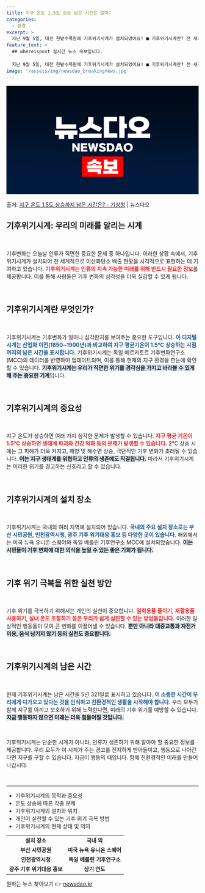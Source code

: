 ```yaml
---
title: 지구 온도 1.5도 상승 남은 시간은 얼마?
categories:
  - 환경
excerpt: >
  지난 9월 5일, 대전 한밭수목원에 기후위기시계가 설치되었어요! ■ 기후위기시계란? 전 세계 이산화탄소 배출…
feature_text: >
  ## whereispost 실시간 뉴스 속보입니다.

  지난 9월 5일, 대전 한밭수목원에 기후위기시계가 설치되었어요! ■ 기후위기시계란? 전 세계 이산화탄소 배출…
image: '/assets/img/newsdao_breakingnews.jpg'
---
```


![뉴스다오 속보](/assets/img/newsdao_breakingnews.jpg)

<p>출처: <a href="https://newsdao.kr/2009" rel="dofollow">지구 온도 1.5도 상승까지 남은 시간은? - 기상청</a> | 뉴스다오</p>

<h2 data-ke-size="size26">기후위기시계: 우리의 미래를 알리는 시계</h2>

<p data-ke-size="size16">&nbsp;</p>

기후변화는 오늘날 인류가 직면한 중요한 문제 중 하나입니다. 이러한 상황 속에서, 기후위기시계가 설치되어 전 세계적으로 이산화탄소 배출 현황을 시각적으로 표현하는 데 기여하고 있습니다. <b><span style="color: #ee2323;">기후위기시계는 인류의 지속 가능한 미래를 위해 반드시 필요한 정보</span></b>를 제공합니다. 이를 통해 사람들은 기후 변화의 심각성을 더욱 실감할 수 있게 됩니다. 

<p data-ke-size="size16">&nbsp;</p>

<h2 data-ke-size="size26">기후위기시계란 무엇인가?</h2>

<p data-ke-size="size16">&nbsp;</p>

기후위기시계는 기후변화가 얼마나 심각한지를 보여주는 중요한 도구입니다. <b><span style="color: #1a5490;">이 디지털 시계는 산업화 이전(1850~1900년)과 비교하여 지구 평균기온이 1.5℃ 상승하는 시점까지의 남은 시간을 표시합니다.</span></b> 기후위기시계는 독일 메르카토르 기후변화연구소(MCC)의 데이터를 반영하여 업데이트되며, 이를 통해 현재의 지구 환경을 한눈에 확인할 수 있습니다. <b><span style="background-color: #21538527;">기후위기시계는 우리가 직면한 위기를 경각심을 가지고 바라볼 수 있게 해 주는 중요한 기계</span></b>입니다.

<p data-ke-size="size16">&nbsp;</p>

<h2 data-ke-size="size26">기후위기시계의 중요성</h2>

<p data-ke-size="size16">&nbsp;</p>

지구 온도가 상승하면 여러 가지 심각한 문제가 발생할 수 있습니다. <b><span style="color: #ee2323;">지구 평균 기온이 1.5℃ 상승하면 생태계 파괴와 건강 악화 등의 문제가 발생할 수 있습니다.</span></b> 2℃ 상승 시에는 그 피해가 더욱 커지고, 해양 및 해수면 상승, 극단적인 기후 변화가 초래될 수 있습니다. <b><span style="background-color: #21538527;">이는 지구 생태계를 위협하고 인류의 생존에도 직결됩니다.</span></b> 따라서 기후위기시계는 이러한 위기를 경고하는 신호라고 할 수 있습니다.

<p data-ke-size="size16">&nbsp;</p>

<h2 data-ke-size="size26">기후위기시계의 설치 장소</h2>

<p data-ke-size="size16">&nbsp;</p>

기후위기시계는 국내외 여러 지역에 설치되어 있습니다. <b><span style="color: #1a5490;">국내의 주요 설치 장소로는 부산 시민공원, 인천광역시청, 광주 기후 위기대응 홍보 등 다양한 곳이 있습니다.</span></b> 해외에서는 미국 뉴욕 유니온 스퀘어와 독일 베를린 기후연구소 MCC에 설치되었습니다. <b><span style="background-color: #21538527;">이는 시민들이 기후 변화에 대한 의식을 높일 수 있는 좋은 기회가 됩니다.</span></b>

<p data-ke-size="size16">&nbsp;</p>

<h2 data-ke-size="size26">기후 위기 극복을 위한 실천 방안</h2>

<p data-ke-size="size16">&nbsp;</p>

기후 위기를 극복하기 위해서는 개인의 실천이 중요합니다. <b><span style="color: #ee2323;">일회용품 줄이기, 재활용품 사용하기, 실내 온도 조절하기 등은 우리가 쉽게 실천할 수 있는 방법들입니다.</span></b> 이러한 일상적인 행동들이 모여 큰 변화를 이끌어낼 수 있습니다. <b><span style="background-color: #21538527;">뿐만 아니라 대중교통과 자전거 이용, 음식 남기지 않기 등의 실천도 중요합니다.</span></b>

<p data-ke-size="size16">&nbsp;</p>

<h2 data-ke-size="size26">기후위기시계의 남은 시간</h2>

<p data-ke-size="size16">&nbsp;</p>

현재 기후위기시계는 남은 시간을 5년 321일로 표시하고 있습니다. <b><span style="color: #1a5490;">이 소중한 시간이 우리에게 다가오고 있다는 것을 인식하고 친환경적인 생활을 시작해야 합니다.</span></b> 우리 모두가 함께 지구를 아끼고 보호하기 위해 노력한다면, 미래의 기후 위기를 예방할 수 있습니다. <b><span style="background-color: #21538527;">지금 행동하지 않으면 미래는 더욱 힘들어질 것입니다.</span></b>

<p data-ke-size="size16">&nbsp;</p>

기후위기시계는 단순한 시계가 아니라, 인류가 생존하기 위해 알아야 할 중요한 정보를 제공합니다. 우리 모두가 이 시계가 주는 경고를 진지하게 받아들이고, 행동으로 나아간다면 지구를 구할 수 있습니다. 지금이 행동의 때입니다. 함께 친환경적인 미래를 만들어 나갑시다.

<p data-ke-size="size16">&nbsp;</p>

<hr>

<ul>
    <li>기후위기시계의 목적과 중요성</li>
    <li>온도 상승에 따른 각종 문제</li>
    <li>기후위기시계의 설치와 위치</li>
    <li>개인이 실천할 수 있는 기후 위기 극복 방법</li>
    <li>기후위기시계의 현재 상태 및 의의</li>
</ul>

<table>
    <tr>
        <td style="text-align: center; height: 17px;"><b>설치 장소</b></td>
        <td style="text-align: center; height: 17px;"><b>국내 외</b></td>
    </tr>
    <tr>
        <td style="text-align: center; height: 17px;"><b>부산 시민공원</b></td>
        <td style="text-align: center; height: 17px;"><b>미국 뉴욕 유니온 스퀘어</b></td>
    </tr>
    <tr>
        <td style="text-align: center; height: 17px;"><b>인천광역시청</b></td>
        <td style="text-align: center; height: 17px;"><b>독일 베를린 기후연구소</b></td>
    </tr>
    <tr>
        <td style="text-align: center; height: 17px;"><b>광주 기후 위기대응 홍보</b></td>
        <td style="text-align: center; height: 17px;"><b>상기 연도</b></td>
    </tr>
</table> 

원하는 뉴스 찾아보기 👉 <a href="https://newsdao.kr" rel="dofollow">newsdao.kr</a>


